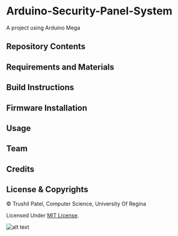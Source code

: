 # Arduino-Security-Panel-System
A project using Arduino Mega

## Repository Contents

## Requirements and Materials


## Build Instructions

## Firmware Installation

## Usage

## Team

## Credits

## License & Copyrights

© Trushil Patel, Computer Science, University Of Regina

Licensed Under [MIT License](LICENSE).


![alt text](https://raw.githubusercontent.com/username/projectname/branch/path/to/img.png)





